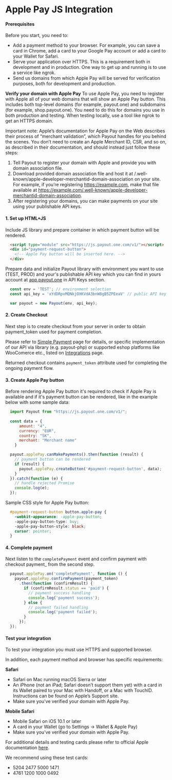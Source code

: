 # Apple Pay JS Integration

#### Prerequisites

Before you start, you need to:

  * Add a payment method to your browser. For example, you can save a card in Chrome, add a card to your Google Pay account or add a card to your Wallet for Safari.
  * Serve your application over HTTPS. This is a requirement both in development and in production. One way to get up and running is to use a service like ngrok.
  * Send us domains from which Apple Pay will be served for verification purposes, both for development and production.

**Verify your domain with Apple Pay**
To use Apple Pay, you need to register with Apple all of your web domains that will show an Apple Pay button. This includes both top-level domains (for example, payout.one) and subdomains (for example, shop.payout.one). You need to do this for domains you use in both production and testing. When testing locally, use a tool like ngrok to get an HTTPS domain.

Important note: Apple’s documentation for Apple Pay on the Web describes their process of “merchant validation”, which Payout handles for you behind the scenes. You don’t need to create an Apple Merchant ID, CSR, and so on, as described in their documentation, and should instead just follow these steps:

1. Tell Payout to register your domain with Apple and provide you with domain association file.
2. Download provided domain association file and host it at /.well-known/apple-developer-merchantid-domain-association on your site. For example, if you’re registering https://example.com, make that file available at https://example.com/.well-known/apple-developer-merchantid-domain-association.
3. After registering your domains, you can make payments on your site using your publishable API keys.

#### 1. Set up HTML+JS

Include JS library and prepare container in which payment button will be rendered.

```html
  <script type="module" src="https://js.payout.one.com/v1/"></script>
  <div id="payment-request-button">
    <!-- Apple Pay button will be inserted here. -->
  </div>
```

Prepare data and initialize Payout library with environment you want to use (TEST, PROD) and your's publishable API key which you can find in yours account at [app.payout.one](app.payout.one) in API Keys section.

```javascript
  const env = 'TEST'; // environment selection
  const api_key = 'xYdDRpvMQNkjOXKVdA3bnW8gB5ZPEeaV' // public API key

  var payout = new Payout(env, api_key);
```

#### 2. Create Checkout
Next step is to create checkout from your server in order to obtain payment_token used for payment completion.

Please refer to [Simple Payment](https://developers.payout.tech/#/use-cases/simple-payment) page for details, or specific implementation of our API via library (e.g. payout-php) or supported eshop platforms like WooComerce etc., listed on [Integrations](https://developers.payout.tech/#/integrations) page.

Returned checkout contains `payment_token` attribute used for completing the ongoing payment flow.

#### 3. Create Apple Pay button
Before rendering Apple Pay button it's required to check if Apple Pay is available and if it's payment button can be rendered, like in the example below with some sample data:

```javascript
  import Payout from "https://js.payout.one.com/v1/";
  
  const data = {
      amount: "4",
      currency: "EUR",
      country: "SK",
      merchant: "Merchant name"
    }

  payout.applePay.canMakePayments().then(function (result) {
    // payment button can be rendered
    if (result) {
      payout.applePay.createButton('#payment-request-button', data);
    }
  }).catch(function (e) {
    // handle rejected Promise
    console.log(e);
  });
```

Sample CSS style for Apple Pay button:

```css
  #payment-request-button button.apple-pay {
    -webkit-appearance: -apple-pay-button;
    -apple-pay-button-type: buy;
    -apple-pay-button-style: black;
    cursor: pointer;
  }
```

#### 4. Complete payment
Next listen to the `completePayment` event and confirm payment with checkout payment_
from the second step.

```javascript
  payout.applePay.on('completePayment', function () {
    payout.applePay.confirmPayment(payment_token)
      .then(function (confirmResult) {
        if (confirmResult.status == 'paid') {
          // payment success handling
          console.log('payment success');
        } else {
          // payment failed handling
          console.log('payment failed');
        }
      });
  });
```

#### Test your integration
To test your integration you must use HTTPS and supported browser.

In addition, each payment method and browser has specific requirements:

**Safari**
  * Safari on Mac running macOS Sierra or later
  * An iPhone (not an iPad; Safari doesn’t support them yet) with a card in its Wallet paired to your Mac with Handoff, or a Mac with TouchID. Instructions can be found on Apple’s Support site.
  * Make sure you’ve verified your domain with Apple Pay.

**Mobile Safari**
  * Mobile Safari on iOS 10.1 or later
  * A card in your Wallet (go to Settings → Wallet & Apple Pay)
  * Make sure you’ve verified your domain with Apple Pay.

For additional details and testing cards please refer to official Apple documentation [here](https://developer.apple.com/apple-pay/sandbox-testing/).

We recommend using these test cards: 
  * 5204 2477 5000 1471
  * 4761 1200 1000 0492
